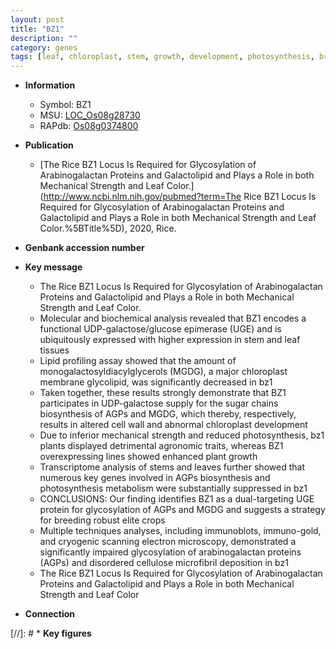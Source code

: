 ```yaml
---
layout: post
title: "BZ1"
description: ""
category: genes
tags: [leaf, chloroplast, stem, growth, development, photosynthesis, breeding, plant growth, cellulose, cell wall, chloroplast development, sugar, leaf color, glycosylation]
---
```


* **Information**  
    + Symbol: BZ1  
    + MSU: [LOC_Os08g28730](http://rice.uga.edu/cgi-bin/ORF_infopage.cgi?orf=LOC_Os08g28730)  
    + RAPdb: [Os08g0374800](https://rapdb.dna.affrc.go.jp/locus/?name=Os08g0374800)  

* **Publication**  
    + [The Rice BZ1 Locus Is Required for Glycosylation of Arabinogalactan Proteins and  Galactolipid and Plays a Role in both Mechanical Strength and Leaf Color.](http://www.ncbi.nlm.nih.gov/pubmed?term=The Rice BZ1 Locus Is Required for Glycosylation of Arabinogalactan Proteins and  Galactolipid and Plays a Role in both Mechanical Strength and Leaf Color.%5BTitle%5D), 2020, Rice.

* **Genbank accession number**  

* **Key message**  
    + The Rice BZ1 Locus Is Required for Glycosylation of Arabinogalactan Proteins and  Galactolipid and Plays a Role in both Mechanical Strength and Leaf Color.
    + Molecular and biochemical analysis revealed that BZ1 encodes a functional UDP-galactose/glucose epimerase (UGE) and is ubiquitously expressed with higher expression in stem and leaf tissues
    + Lipid profiling assay showed that the amount of monogalactosyldiacylglycerols (MGDG), a major chloroplast membrane glycolipid, was significantly decreased in bz1
    + Taken together, these results strongly demonstrate that BZ1 participates in UDP-galactose supply for the sugar chains biosynthesis of AGPs and MGDG, which thereby, respectively, results in altered cell wall and abnormal chloroplast development
    + Due to inferior mechanical strength and reduced photosynthesis, bz1 plants displayed detrimental agronomic traits, whereas BZ1 overexpressing lines showed enhanced plant growth
    + Transcriptome analysis of stems and leaves further showed that numerous key genes involved in AGPs biosynthesis and photosynthesis metabolism were substantially suppressed in bz1
    + CONCLUSIONS: Our finding identifies BZ1 as a dual-targeting UGE protein for glycosylation of AGPs and MGDG and suggests a strategy for breeding robust elite  crops
    + Multiple techniques analyses, including immunoblots, immuno-gold, and cryogenic scanning electron microscopy, demonstrated a significantly impaired glycosylation of arabinogalactan proteins (AGPs) and disordered cellulose microfibril deposition in bz1
    + The Rice BZ1 Locus Is Required for Glycosylation of Arabinogalactan Proteins and Galactolipid and Plays a Role in both Mechanical Strength and Leaf Color

* **Connection**  

[//]: # * **Key figures**  


